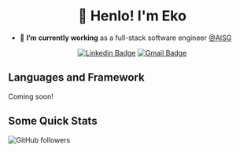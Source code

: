 <h1 align="center">🤠 Henlo! I'm Eko</h1>

- 🔭 **I’m currently working** as a full-stack software engineer [@AISG](https://aisingapore.org/)

<div align="center">

  [![Linkedin Badge](https://img.shields.io/badge/-ekowidianto-blue?style=flat-square&logo=Linkedin&logoColor=white&link=https://www.linkedin.com/in/eko-widianto/)](https://www.linkedin.com/in/eko-widianto/)
  [![Gmail Badge](https://img.shields.io/badge/-ekowiii88@gmail.com-c14438?style=flat-square&logo=Gmail&logoColor=white&link=mailto:ekowiii88@gmail.com)](mailto:ekowiii88@gmail.com)
</div>

## Languages and Framework

Coming soon!

## Some Quick Stats

![GitHub followers](https://img.shields.io/github/followers/ekowidianto?style=social)

<!--
**ekowidianto/ekowidianto** is a ✨ _special_ ✨ repository because its `README.md` (this file) appears on your GitHub profile.

Here are some ideas to get you started:

- 🔭 I’m currently working on ...
- 🌱 I’m currently learning ...
- 👯 I’m looking to collaborate on ...
- 🤔 I’m looking for help with ...
- 💬 Ask me about ...
- 📫 How to reach me: ...
- 😄 Pronouns: ...
- ⚡ Fun fact: ...

![Eko's top languages](https://github-readme-stats.vercel.app/api/top-langs/?username=ekowidianto&show_icons=true&title_color=f6c32c&icon_color=dd58c1&text_color=ffffff&bg_color=151515&count_private=true&layout=compact)
-->
